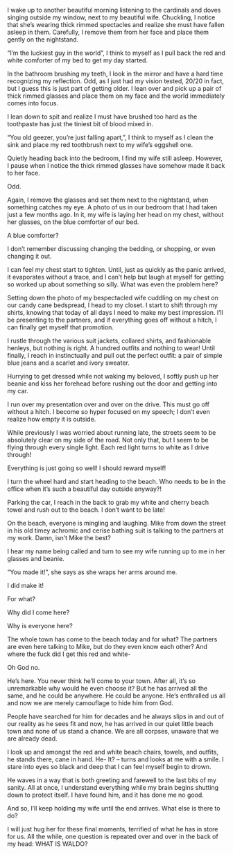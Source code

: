 I wake up to another beautiful morning listening to the cardinals and doves singing outside my window, next to my beautiful wife. Chuckling, I notice that she’s wearing thick rimmed spectacles and realize she must have fallen asleep in them. Carefully, I remove them from her face and place them gently on the nightstand.

“I’m the luckiest guy in the world”, I think to myself as I pull back the red and white comforter of my bed to get my day started.

In the bathroom brushing my teeth, I look in the mirror and have a hard time recognizing my reflection. Odd, as I just had my vision tested, 20/20 in fact, but I guess this is just part of getting older. I lean over and pick up a pair of thick rimmed glasses and place them on my face and the world immediately comes into focus.

I lean down to spit and realize I must have brushed too hard as the toothpaste has just the tiniest bit of blood mixed in.

“You old geezer, you’re just falling apart,”, I think to myself as I clean the sink and place my red toothbrush next to my wife’s eggshell one.

Quietly heading back into the bedroom, I find my wife still asleep. However, I pause when I notice the thick rimmed glasses have somehow made it back to her face.

Odd.

Again, I remove the glasses and set them next to the nightstand, when something catches my eye. A photo of us in our bedroom that I had taken just a few months ago. In it, my wife is laying her head on my chest, without her glasses, on the blue comforter of our bed.

A blue comforter?

I don’t remember discussing changing the bedding, or shopping, or even changing it out.

I can feel my chest start to tighten. Until, just as quickly as the panic arrived, it evaporates without a trace, and I can’t help but laugh at myself for getting so worked up about something so silly. What was even the problem here?

Setting down the photo of my bespectacled wife cuddling on my chest on our candy cane bedspread, I head to my closet. I start to shift through my shirts, knowing that today of all days I need to make my best impression. I’ll be presenting to the partners, and if everything goes off without a hitch, I can finally get myself that promotion.

I rustle through the various suit jackets, collared shirts, and fashionable henleys, but nothing is right. A hundred outfits and nothing to wear! Until finally, I reach in instinctually and pull out the perfect outfit: a pair of simple blue jeans and a scarlet and ivory sweater.

Hurrying to get dressed while not waking my beloved, I softly push up her beanie and kiss her forehead before rushing out the door and getting into my car.

I run over my presentation over and over on the drive. This must go off without a hitch. I become so hyper focused on my speech; I don’t even realize how empty it is outside.

While previously I was worried about running late, the streets seem to be absolutely clear on my side of the road. Not only that, but I seem to be flying through every single light. Each red light turns to white as I drive through!

Everything is just going so well! I should reward myself!

I turn the wheel hard and start heading to the beach. Who needs to be in the office when it’s such a beautiful day outside anyway?!

Parking the car, I reach in the back to grab my white and cherry beach towel and rush out to the beach. I don’t want to be late!

On the beach, everyone is mingling and laughing. Mike from down the street in his old timey achromic and cerise bathing suit is talking to the partners at my work. Damn, isn’t Mike the best?

I hear my name being called and turn to see my wife running up to me in her glasses and beanie.

“You made it!”, she says as she wraps her arms around me.

I did make it! 

For what? 

Why did I come here? 

Why is everyone here? 

The whole town has come to the beach today and for what? The partners are even here talking to Mike, but do they even know each other? And where the fuck did I get this red and white-

Oh God no.

He’s here. You never think he’ll come to your town. After all, it’s so unremarkable why would he even choose it? But he has arrived all the same, and he could be anywhere. He could be anyone. He’s enthralled us all and now we are merely camouflage to hide him from God.

People have searched for him for decades and he always slips in and out of our reality as he sees fit and now, he has arrived in our quiet little beach town and none of us stand a chance. We are all corpses, unaware that we are already dead.

I look up and amongst the red and white beach chairs, towels, and outfits, he stands there, cane in hand. He- It? – turns and looks at me with a smile. I stare into eyes so black and deep that I can feel myself begin to drown.

He waves in a way that is both greeting and farewell to the last bits of my sanity. All at once, I understand everything while my brain begins shutting down to protect itself. I have found him, and it has done me no good.

And so, I’ll keep holding my wife until the end arrives. What else is there to do?

I will just hug her for these final moments, terrified of what he has in store for us. All the while, one question is repeated over and over in the back of my head: WHAT IS WALDO?
